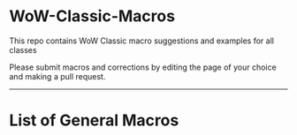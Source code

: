 # WoW-Classic-Macros
This repo contains WoW Classic macro suggestions and examples for all classes

Please submit macros and corrections by editing the page of your choice and making a pull request.

--------------------------------------------------------------------------------------------------------


# List of General Macros
